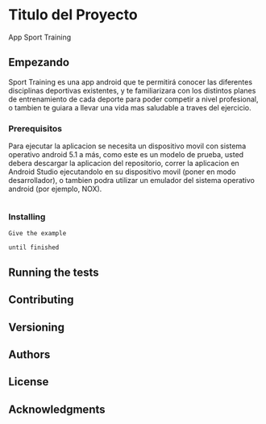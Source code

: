 # Titulo del Proyecto

App Sport Training

## Empezando
Sport Training es una app android que te permitirá conocer las diferentes disciplinas deportivas existentes, y te familiarizara con los distintos planes de entrenamiento de cada deporte para poder competir a nivel profesional, o tambien te guiara a llevar una vida mas saludable a traves del ejercicio.

### Prerequisitos

Para ejecutar la aplicacion se necesita un dispositivo movil con sistema operativo android 5.1 a más, como este es un modelo de prueba, usted debera descargar la aplicacion del repositorio, correr la aplicacion en Android Studio ejecutandolo en su dispositivo movil (poner en modo desarrollador), o tambien podra utilizar un emulador del sistema operativo android (por ejemplo, NOX).

```

```

### Installing


```
Give the example
```


```
until finished
```



## Running the tests




## Contributing



## Versioning



## Authors



## License



## Acknowledgments
